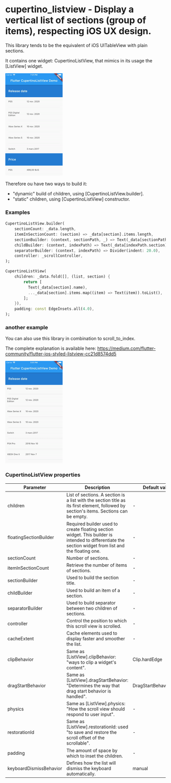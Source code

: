 # cupertino_listview - Display a vertical list of sections (group of items), respecting iOS UX design.
This library tends to be the equivalent of iOS UITableView with plain sections.

It contains one widget: CupertinoListView, that mimics in its usage the [ListView] widget.

![](doc/cupertino_listview.gif)

Therefore ou have two ways to build it:
- "dynamic" build of children, using [CupertinoListView.builder].
- "static" children, using [CupertinoListView] constructor.

### Examples
```dart
CupertinoListView.builder(
    sectionCount: _data.length,
    itemInSectionCount: (section) => _data[section].items.length,
    sectionBuilder: (context, sectionPath, _) => Text(_data[sectionPath.section].name),
    childBuilder: (context, indexPath) => Text(_data[indexPath.section].items[indexPath.child]),
    separatorBuilder: (context, indexPath) => Divider(indent: 20.0),
    controller: _scrollController,
);
```

```dart
CupertinoListView(
    children: _data.fold([], (list, section) {
        return [
          Text(_data[section].name),
          ..._data[section].items.map((item) => Text(item)).toList(),
        ];
    }),
    padding: const EdgeInsets.all(4.0),
);
```

### another example
You can also use this library in combination to scroll_to_index.

The complete explanation is available here:
https://medium.com/flutter-community/flutter-ios-styled-listview-cc21d8574dd5


![](doc/cupertino_listview2.gif)


### CupertinoListView properties

| Parameter            | Description                                                                                                                                           | Default value  |
| -------------------- |-------------------------------------------------------------------------------------------------------------------------------------------------------| -------------- |
| children             | List of sections. A section is a list with the section title as its first element, followed by section's items. Sections can be empty.                | -                       |
| floatingSectionBuilder | Required builder used to create floating section widget. This builder is intended to differentiate the section widget from list and the floating one. | -                       | 
| sectionCount         | Number of sections.                                                                                                                                   | -                       |
| itemInSectionCount   | Retrieve the number of items of sections.                                                                                                             | -                       |
| sectionBuilder       | Used to build the section title.                                                                                                                      | -                       |
| childBuilder         | Used to build an item of a section.                                                                                                                   | -                       |
| separatorBuilder     | Used to build separator between two children of sections.                                                                                             | -                       |
| controller           | Control the position to which this scroll view is scrolled.                                                                                           | -                       |
| cacheExtent          | Cache elements used to display faster and smoother the list.                                                                                          | -                       |
| clipBehavior         | Same as [ListView].clipBehavior: "ways to clip a widget's content".                                                                                   | Clip.hardEdge |
| dragStartBehavior    | Same as [ListView].dragStartBehavior: "Determines the way that drag start behavior is handled".                                                       | DragStartBehavior.start |
| physics              | Same as [ListView].physics: "How the scroll view should respond to user input".                                                                       | -                       |
| restorationId        | Same as [ListView].restorationId: used "to save and restore the scroll offset of the scrollable".                                                     | -                       |
| padding              | The amount of space by which to inset the children.                                                                                                   | -                       |
| keyboardDismissBehavior | Defines how the list will dismiss the keyboard automatically.                                                                                         | manual |
